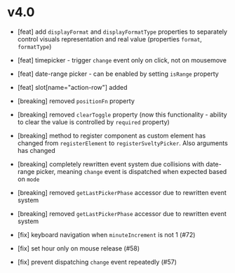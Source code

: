 v4.0
====

- [feat] add `displayFormat` and `displayFormatType` properties to separately control visuals representation and real value (properties `format`, `formatType`)
- [feat] timepicker - trigger `change` event only on click, not on mousemove
- [feat] date-range picker - can be enabled by setting `isRange` property
- [feat] slot[name="action-row"] added
- [breaking] removed `positionFn` property
- [breaking] removed `clearToggle` property (now this functionality - ability to clear the value is controlled by `required` property)
- [breaking] method to register component as custom element has changed from `registerElement` to `registerSveltyPicker`. Also arguments has changed
- [breaking] completely rewritten event system due collisions with date-range picker, meaning `change` event is dispatched when expected based on `mode`
- [breaking] removed `getLastPickerPhase` accessor due to rewritten event system
- [breaking] removed `getLastPickerPhase` accessor due to rewritten event system

- [fix] keyboard navigation when `minuteIncrement` is not 1 (#72)
- [fix] set hour only on mouse release (#58)
- [fix] prevent dispatching `change` event repeatedly (#57)